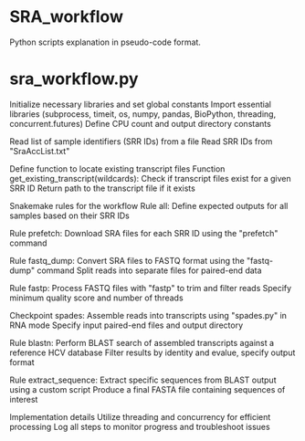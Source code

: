 # SRA_workflow
Python scripts explanation in pseudo-code format.


# sra_workflow.py

Initialize necessary libraries and set global constants
Import essential libraries (subprocess, timeit, os, numpy, pandas, BioPython, threading, concurrent.futures)
Define CPU count and output directory constants

Read list of sample identifiers (SRR IDs) from a file
Read SRR IDs from "SraAccList.txt"

Define function to locate existing transcript files
Function get_existing_transcript(wildcards):
    Check if transcript files exist for a given SRR ID
    Return path to the transcript file if it exists

Snakemake rules for the workflow
Rule all:
    Define expected outputs for all samples based on their SRR IDs

Rule prefetch:
    Download SRA files for each SRR ID using the "prefetch" command

Rule fastq_dump:
    Convert SRA files to FASTQ format using the "fastq-dump" command
    Split reads into separate files for paired-end data

Rule fastp:
    Process FASTQ files with "fastp" to trim and filter reads
    Specify minimum quality score and number of threads

Checkpoint spades:
    Assemble reads into transcripts using "spades.py" in RNA mode
    Specify input paired-end files and output directory

Rule blastn:
    Perform BLAST search of assembled transcripts against a reference HCV database
    Filter results by identity and evalue, specify output format

Rule extract_sequence:
    Extract specific sequences from BLAST output using a custom script
    Produce a final FASTA file containing sequences of interest

Implementation details
Utilize threading and concurrency for efficient processing
Log all steps to monitor progress and troubleshoot issues


























































